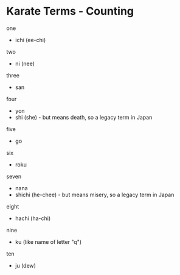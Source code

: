 # Karate Terms - Counting

one
- ichi (ee-chi)

two
- ni (nee)

three
- san 

four
- yon 
- shi (she) - but means death, so a legacy term in Japan

five
- go

six
- roku

seven
- nana 
- shichi (he-chee) - but means misery, so a legacy term in Japan

eight
- hachi (ha-chi)

nine
- ku (like name of letter "q")

ten
- ju (dew)
